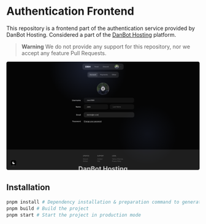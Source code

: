 # Authentication Frontend

This repository is a frontend part of the authentication service provided by DanBot Hosting. Considered a part of the [DanBot Hosting](https://danbot.host/) platform.

> **Warning**
> We do not provide any support for this repository, nor we accept any feature Pull Requests.

![Preview](/public/preview.png)

## Installation

```bash
pnpm install # Dependency installation & preparation command to generate code for panda-css
pnpm build # Build the project
pnpm start # Start the project in production mode
```